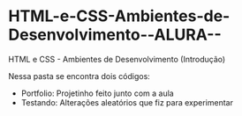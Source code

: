 # HTML-e-CSS-Ambientes-de-Desenvolvimento--ALURA--
HTML e CSS - Ambientes de Desenvolvimento (Introdução)

Nessa pasta se encontra dois códigos:
  - Portfolio: Projetinho feito junto com a aula
  - Testando: Alterações aleatórios que fiz para experimentar
